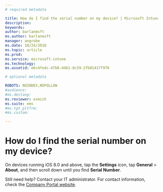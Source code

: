 ```yaml
---
# required metadata

title: How do I find the serial number on my device? | Microsoft Intune
description:
keywords:
author: barlanmsftms.author: barlanmsft
manager: angrobe
ms.date: 10/24/2016
ms.topic: article
ms.prod:
ms.service: microsoft-intune
ms.technology:
ms.assetid: e6c4fedc-47b6-44b1-8c59-2fb81417f978

# optional metadata

ROBOTS: NOINDEX,NOFOLLOW
#audience:
#ms.devlang:
ms.reviewer: esmich
ms.suite: ems
#ms.tgt_pltfrm:
#ms.custom:

---
```



# How do I find the serial number on my device?

On devices running iOS 8.0 and above, tap the **Settings** icon, tap **General** > **About**, and then scroll down until you find **Serial Number**.

Still need help? Contact your IT administrator. For contact information, check the [Company Portal website](http://portal.manage.microsoft.com).


